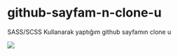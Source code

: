 # github-sayfam-n-clone-u

SASS/SCSS Kullanarak yaptığım github sayfamın clone u

<img src="https://github.com/MFKORKMAZ42/github-sayfam-n-clone-u/blob/master/scss.png"/><br/>
